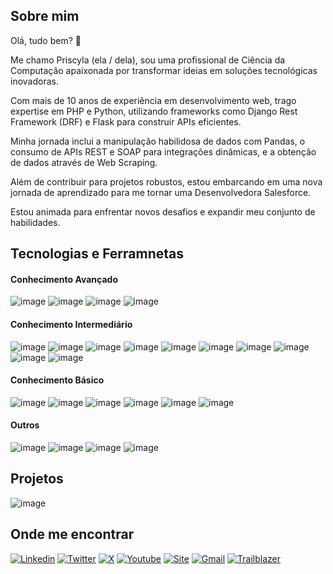 ## Sobre mim

Olá, tudo bem? 👋  

Me chamo Priscyla (ela / dela), sou uma profissional de Ciência da Computação apaixonada por transformar ideias em soluções tecnológicas inovadoras. 

Com mais de 10 anos de experiência em desenvolvimento web, trago expertise em PHP e Python, utilizando frameworks como Django Rest Framework (DRF) e Flask para construir APIs eficientes.

Minha jornada inclui a manipulação habilidosa de dados com Pandas, o consumo de APIs REST e SOAP para integrações dinâmicas, e a obtenção de dados através de Web Scraping.

Além de contribuir para projetos robustos, estou embarcando em uma nova jornada de aprendizado para me tornar uma Desenvolvedora Salesforce. 

Estou animada para enfrentar novos desafios e expandir meu conjunto de habilidades.


## Tecnologias e Ferramnetas

#### Conhecimento Avançado
![image](https://img.shields.io/badge/django%20rest-ff1709?style=for-the-badge&logo=django&logoColor=white)
![image](	https://img.shields.io/badge/json-5E5C5C?style=for-the-badge&logo=json&logoColor=white)
![image](https://img.shields.io/badge/Python-FFD43B?style=for-the-badge&logo=python&logoColor=blue)
![image](https://img.shields.io/badge/GIT-E44C30?style=for-the-badge&logo=git&logoColor=white)


#### Conhecimento Intermediário
![image](	https://img.shields.io/badge/MySQL-005C84?style=for-the-badge&logo=mysql&logoColor=white)
![image](	https://img.shields.io/badge/PostgreSQL-316192?style=for-the-badge&logo=postgresql&logoColor=white)
![image](https://img.shields.io/badge/Django-092E20?style=for-the-badge&logo=django&logoColor=green)
![image](https://img.shields.io/badge/Flask-000000?style=for-the-badge&logo=flask&logoColor=white)
![image](	https://img.shields.io/badge/Pandas-2C2D72?style=for-the-badge&logo=pandas&logoColor=white)
![image](https://img.shields.io/badge/PHP-777BB4?style=for-the-badge&logo=php&logoColor=white)
![image](https://img.shields.io/badge/Linux-FCC624?style=for-the-badge&logo=linux&logoColor=black)
![image](https://img.shields.io/badge/Ubuntu-E95420?style=for-the-badge&logo=ubuntu&logoColor=white)
![image](https://img.shields.io/badge/Jira-0052CC?style=for-the-badge&logo=Jira&logoColor=white)
![image](https://img.shields.io/badge/Swagger-85EA2D?style=for-the-badge&logo=Swagger&logoColor=white)

#### Conhecimento Básico
![image](https://img.shields.io/badge/Amazon_AWS-FF9900?style=for-the-badge&logo=amazonaws&logoColor=white)
![image](https://img.shields.io/badge/Plotly-239120?style=for-the-badge&logo=plotly&logoColor=white)
![image](https://img.shields.io/badge/Salesforce-00A1E0?style=for-the-badge&logo=Salesforce&logoColor=white)
![image](https://img.shields.io/badge/Docker-2CA5E0?style=for-the-badge&logo=docker&logoColor=white)
![image](https://img.shields.io/badge/CSS3-1572B6?style=for-the-badge&logo=css3&logoColor=white)
![image](https://img.shields.io/badge/HTML5-E34F26?style=for-the-badge&logo=html5&logoColor=white)


#### Outros
![image](https://img.shields.io/badge/PyCharm-000000.svg?&style=for-the-badge&logo=PyCharm&logoColor=white)
![image](https://img.shields.io/badge/VSCode-0078D4?style=for-the-badge&logo=visual%20studio%20code&logoColor=white)
![image](https://img.shields.io/badge/Insomnia-5849be?style=for-the-badge&logo=Insomnia&logoColor=white)
![image](https://img.shields.io/badge/Jupyter-F37626.svg?&style=for-the-badge&logo=Jupyter&logoColor=whit)


## Projetos

![image](https://github-profile-summary-cards.vercel.app/api/cards/profile-details?username=PriscylaSantos&theme=default)


## Onde me encontrar

[![Linkedin](https://img.shields.io/badge/LinkedIn-0077B5?style=for-the-badge&logo=linkedin&logoColor=white)](https://www.linkedin.com/in/priscylacsantos)
[![Twitter](https://img.shields.io/badge/Twitter-1DA1F2?style=for-the-badge&logo=twitter&logoColor=white)](https://twitter.com/PriscylaCSantos)
[![X](https://img.shields.io/badge/X-000000?style=for-the-badge&logo=x&logoColor=white)](https://twitter.com/PriscylaCSantos)
[![Youtube](https://img.shields.io/badge/YouTube-FF0000?style=for-the-badge&logo=youtube&logoColor=white)](https://www.youtube.com/channel/UCVuVp8Sv76CrsDgTgiMsEYA/playlists?view_as=subscriber)
[![Site](https://img.shields.io/badge/website-000000?style=for-the-badge&logo=About.me&logoColor=white)]([http://priscylasantos.github.io/](https://priscylasantos.github.io/estudos-gerais/curriculo.html))
[![Gmail](https://img.shields.io/badge/Gmail-D14836?style=for-the-badge&logo=gmail&logoColor=white)](mailto:santospriscyla@gmail.com)
[![Trailblazer](https://img.shields.io/badge/Salesforce-00A1E0?style=for-the-badge&logo=trailblazer&logoColor=white)](https://www.salesforce.com/trailblazer/priscylacsantos)

<!--- ![Meu Octocat](https://github.com/PriscylaSantos/PriscylaSantos/blob/master/priscyla_octocat.png) --->
